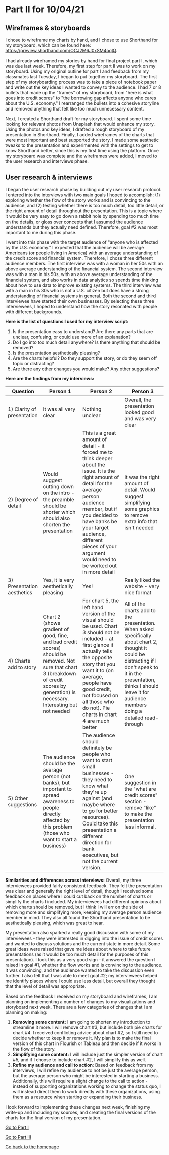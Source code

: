 # Part II for 10/04/21

## Wireframes & storyboards
I chose to wireframe my charts by hand, and I chose to use Shorthand for my storyboard, which can be found here: <https://preview.shorthand.com/OCJ2M6J0xSM4oqlQ>.

I had already wireframed my stories by hand for final project part I, which was due last week. Therefore, my first step for part II was to work on my storyboard. Using my original outline for part I and feedback from my classmates last Tuesday, I began to put together my storyboard. The first step of my storyboarding process was to take a piece of notebook paper and write out the key ideas I wanted to convey to the audience. I had 7 or 8 bullets that made up the "frames" of my storyboard, from "here is what goes into credit scores" to "the borrowing gap affects anyone who cares about the U.S. economy." I rearranged the bullets into a cohesive storyline and removed anything that felt like too much unnecessary content.

Next, I created a Shorthand draft for my storyboard. I spent some time looking for relevant photos from Unsplash that would enhance my story. Using the photos and key ideas, I drafted a rough storyboard of my presentation in Shorthand. Finally, I added wireframes of the charts that were most important and best supported the story. I made some aesthetic tweaks to the presentation and experimented with the settings to get to know Shorthand better, since this is my first time using the platform. Once my storyboard was complete and the wireframes were added, I moved to the user research and interviews phase.


## User research & interviews
I began the user research phase by building out my user research protocol. I entered into the interviews with two main goals I hoped to accomplish: (1) exploring whether the flow of the story works and is convincing to the audience, and (2) testing whether there is too much detail, too little detail, or the right amount of detail throughout the presentation. This is a topic where it would be very easy to go down a rabbit hole by spending too much time on the details, or gloss over concepts that I assumed the audience understands but they actually need defined. Therefore, goal #2 was most important to me during this phase.

I went into this phase with the target audience of "anyone who is affected by the U.S. economy." I expected that the audience will be average Americans (or people living in America) with an average understanding of the credit score and financial system. Therefore, I chose three different audience members. The first interview was with a woman in her 50s with an above average understanding of the financial system. The second interview was with a man in his 50s, with an above average understanding of the financial system, and also works in data analytics so spends time thinking about how to use data to improve existing systems. The third interview was with a man in his 30s who is not a U.S. citizen but does have a strong understanding of financial systems in general. Both the second and third interviewee have started their own businesses. By selecting these three interviewees, I hoped to understand how the story resonated with people with different backgrounds.


**Here is the list of questions I used for my interview script:**
1. Is the presentation easy to understand? Are there any parts that are unclear, confusing, or could use more of an explanation?
2. Do I go into too much detail anywhere? Is there anything that should be removed?
3. Is the presentation aesthetically pleasing?
4. Are the charts helpful? Do they support the story, or do they seem off topic or distracting?
5. Are there any other changes you would make? Any other suggestions?


**Here are the findings from my interviews:**

Question | Person 1 | Person 2 | Person 3
-------- | -------- | -------- | --------
1) Clarity of presentation | It was all very clear | Nothing unclear | Overall, the presentation looked good and was very clear
2) Degree of detail | Would suggest cutting down on the intro - the preamble should be shorter which should also shorten the presentation | This is a great amount of detail - it forced me to think deeper about the issue. It is the right amount of detail for the average person audience member, but if you decided to have banks be your target audience, different pieces of your argument would need to be worked out in more detail | It was the right amount of detail. Would suggest simplifying some graphics to remove extra info that isn't needed
3) Presentation aesthetics | Yes, it is very aesthetically pleasing | Yes! | Really liked the website - very nice format
4) Charts add to story | Chart 2 (shows gradient of good, fine, and bad credit scores) should be removed. Not sure that chart 3 (breakdown of credit scores by generation) is necessary. Interesting but not needed | For chart 5, the left hand version of the visual should be used. Chart 3 should not be included - at first glance it actually tells the opposite story that you want it to (on average, people have good credit, not focused on all those who do not). Pie charts in chart 4 are much better | All of the charts add to the presentation. When asked specifically about chart 2, thought it could be distracting if I don't speak to it in the presentation, thinks I should leave it for audience members doing a detailed read-through
5) Other suggestions | The audience should be the average person (not banks), but important to spread awareness to people directly affected by this problem (those who want to start a business) | The audience should definitely be people who want to start small businesses - they need to know what they're up against (and maybe where to go for better resources). Could take this presentation a different direction for bank executives, but not the current version. | One suggestion in the "what are credit scores" section - remove "like" to make the presentation less informal.


**Similarities and differences across interviews:**
Overall, my three interviewees provided fairly consistent feedback. They felt the presentation was clear and generally the right level of detail, though I received some feedback on places where I could cut back on the number of charts or simplify the charts I included. My interviewees had different opinions about which charts should be removed, but I think I will err on the side of removing more and simplifying more, keeping my average person audience member in mind. They also all found the Shorthand presentation to be aesthetically pleasing, which was great to hear.

My presentation also sparked a really good discussion with some of my interviewees - they were interested in digging into the issue of credit scores and wanted to discuss solutions and the current state in more detail. Some great ideas were raised that gave me ideas about where to take future presentations (as it would be too much detail for the purposes of this presentation). I took this as a very good sign - it answered the question I raised in goal #1, whether the flow works and is convincing to the audience. It was convincing, and the audience wanted to take the discussion even further. I also felt that I was able to meet goal #2; my interviewees helped me identify places where I could use less detail, but overall they thought that the level of detail was appropriate.

Based on the feedback I received on my storyboard and wireframes, I am planning on implementing a number of changes to my visualizations and storyboard next week. There are a few categories of changes that I am planning on making:
1. **Removing some content:** I am going to shorten my introduction to streamline it more. I will remove chart #3, but include both pie charts for chart #4. I received conflicting advice about chart #2, so I still need to decide whether to keep it or remove it. My plan is to make the final version of this chart in Flourish or Tableau and then decide if it works in the flow of the story.
2. **Simplifying some content:** I will include just the simpler version of chart #5, and if I choose to include chart #2, I will simplify this as well.
3. **Refine my audience and call to action**: Based on feedback from my interviews, I will refine my audience to not be just the average person, but the average person who might be interested in starting a business. Additionally, this will require a slight change to the call to action - instead of supporting organizations working to change the status quo, I will instead direct them to work directly with these organizations, using them as a resource when starting or expanding their business.

I look forward to implementing these changes next week, finishing my write-up and including my sources, and creating the final versions of the charts for the final version of my presentation.



[Go to Part I](/final_project_Paige_Hannah.md)

[Go to Part III](/final_project_part_3_Paige_Hannah.md)

[Go back to the homepage](/README.md)

